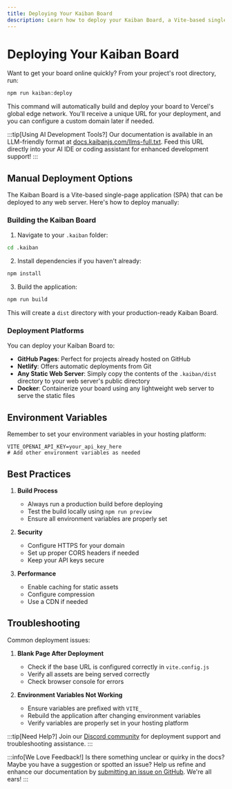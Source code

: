 ```yaml
---
title: Deploying Your Kaiban Board
description: Learn how to deploy your Kaiban Board, a Vite-based single-page application, to various hosting platforms.
---
```


# Deploying Your Kaiban Board

Want to get your board online quickly? From your project's root directory, run:
```bash
npm run kaiban:deploy
```

This command will automatically build and deploy your board to Vercel's global edge network. You'll receive a unique URL for your deployment, and you can configure a custom domain later if needed.

:::tip[Using AI Development Tools?]
Our documentation is available in an LLM-friendly format at [docs.kaibanjs.com/llms-full.txt](https://docs.kaibanjs.com/llms-full.txt). Feed this URL directly into your AI IDE or coding assistant for enhanced development support!
:::

## Manual Deployment Options

The Kaiban Board is a Vite-based single-page application (SPA) that can be deployed to any web server. Here's how to deploy manually:

### Building the Kaiban Board

1. Navigate to your `.kaiban` folder:
```bash
cd .kaiban
```

2. Install dependencies if you haven't already:
```bash
npm install
```

3. Build the application:
```bash
npm run build
```

This will create a `dist` directory with your production-ready Kaiban Board.

### Deployment Platforms

You can deploy your Kaiban Board to:

- **GitHub Pages**: Perfect for projects already hosted on GitHub
- **Netlify**: Offers automatic deployments from Git
- **Any Static Web Server**: Simply copy the contents of the `.kaiban/dist` directory to your web server's public directory
- **Docker**: Containerize your board using any lightweight web server to serve the static files

## Environment Variables

Remember to set your environment variables in your hosting platform:
```env
VITE_OPENAI_API_KEY=your_api_key_here
# Add other environment variables as needed
```

## Best Practices

1. **Build Process**
   - Always run a production build before deploying
   - Test the build locally using `npm run preview`
   - Ensure all environment variables are properly set

2. **Security**
   - Configure HTTPS for your domain
   - Set up proper CORS headers if needed
   - Keep your API keys secure

3. **Performance**
   - Enable caching for static assets
   - Configure compression
   - Use a CDN if needed

## Troubleshooting

Common deployment issues:

1. **Blank Page After Deployment**
   - Check if the base URL is configured correctly in `vite.config.js`
   - Verify all assets are being served correctly
   - Check browser console for errors

2. **Environment Variables Not Working**
   - Ensure variables are prefixed with `VITE_`
   - Rebuild the application after changing environment variables
   - Verify variables are properly set in your hosting platform

:::tip[Need Help?]
Join our [Discord community](https://kaibanjs.com/discord) for deployment support and troubleshooting assistance.
:::

:::info[We Love Feedback!]
Is there something unclear or quirky in the docs? Maybe you have a suggestion or spotted an issue? Help us refine and enhance our documentation by [submitting an issue on GitHub](https://github.com/kaiban-ai/KaibanJS/issues). We're all ears!
::: 